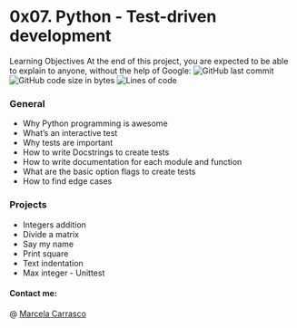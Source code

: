 # 0x07. Python - Test-driven development
Learning Objectives
At the end of this project, you are expected to be able to explain to anyone, without the help of Google:
![GitHub last commit](https://img.shields.io/github/last-commit/mcarrascopiaggio/holbertonschool-higher_level_programming/0x07-python-test_driven_development)
![GitHub code size in bytes](https://img.shields.io/github/languages/code-size/mcarrascopiaggio/holbertonschool-higher_level_programming/0x07-python-test_driven_development)
![Lines of code](https://img.shields.io/tokei/lines/github/mcarrascopiaggio/holbertonschool-higher_level_programming/0x07-python-test_driven_development)

### General
- Why Python programming is awesome
- What’s an interactive test
- Why tests are important
- How to write Docstrings to create tests
- How to write documentation for each module and function
- What are the basic option flags to create tests
- How to find edge cases

### Projects
- Integers addition
- Divide a matrix
- Say my name
- Print square
- Text indentation
- Max integer - Unittest

#### Contact me: 
@ [Marcela Carrasco](https://www.linkedin.com/in/marcela-carrasco-piaggio-0796b333/)


